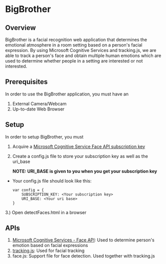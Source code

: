 # BigBrother
## Overview
BigBrother is a facial recognition web application that determines the emotional atmosphere in a room setting based on a person's facial expression. By using Microsoft Cognitive Services and tracking.js, we are able to track a person's face and obtain multiple human emotions which are used to determine whether people in a setting are interested or not interested. 

## Prerequisites
In order to use the BigBrother application, you must have an
1. External Camera/Webcam
2. Up-to-date Web Browser

## Setup
In order to setup BigBrother, you must 
1. Acquire a [Microsoft Cognitive Service Face API subscription key](https://azure.microsoft.com/en-us/try/cognitive-services/)
2. Create a config.js file to store your subscription key as well as the uri_base 
   
   **NOTE: URI_BASE is given to you when you get your subscription key**
  * Your config.js file should look like this:
    ```
    var config = {
        SUBSCRIPTION_KEY: <Your subscription key>
        URI_BASE: <Your uri base>
    }
    ```
3.) Open detectFaces.html in a browser

## APIs
1. [Microsoft Cognitive Services - Face API](https://azure.microsoft.com/en-us/services/cognitive-services/): Used to determine person's emotion based on facial expressions
2. [tracking.js](https://trackingjs.com/): Used for facial tracking
3. face.js: Support file for face detection. Used together with tracking.js

